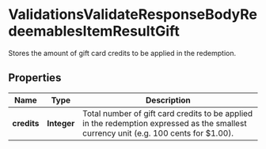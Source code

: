 

# ValidationsValidateResponseBodyRedeemablesItemResultGift

Stores the amount of gift card credits to be applied in the redemption.

## Properties

| Name | Type | Description |
|------------ | ------------- | ------------- |
|**credits** | **Integer** | Total number of gift card credits to be applied in the redemption expressed as the smallest currency unit (e.g. 100 cents for $1.00). |



